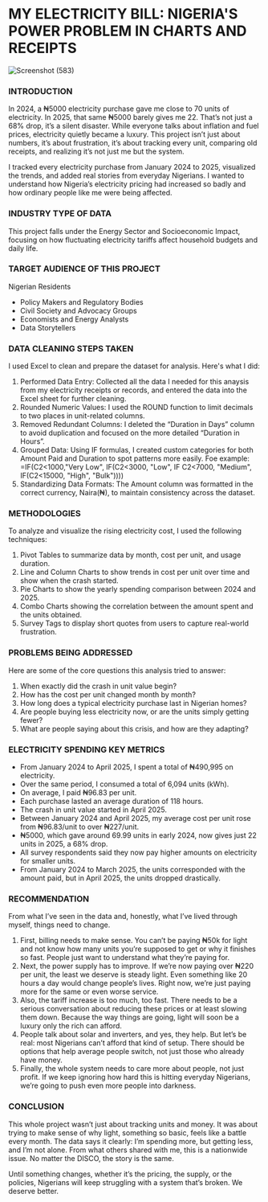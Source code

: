 # **MY ELECTRICITY BILL: NIGERIA'S POWER PROBLEM IN CHARTS AND RECEIPTS**

![Screenshot (583)](https://github.com/user-attachments/assets/dccdd80c-5959-4feb-83db-76a4c7980f08)

### **INTRODUCTION**

In 2024, a ₦5000 electricity purchase gave me close to 70 units of electricity. In 2025, that same ₦5000 barely gives me 22. That’s not just a 68% drop, it’s a silent disaster. While everyone talks about inflation and fuel prices, electricity quietly became a luxury. This project isn’t just about numbers, it’s about frustration, it’s about tracking every unit, comparing old receipts, and realizing it’s not just me but the system.

I tracked every electricity purchase from January 2024 to 2025, visualized the trends, and added real stories from everyday Nigerians. I wanted to understand how Nigeria’s electricity pricing had increased so badly and how ordinary people like me were being affected.

### **INDUSTRY TYPE OF DATA**

This project falls under the Energy Sector and Socioeconomic Impact, focusing on how fluctuating electricity tariffs affect household budgets and daily life.

### **TARGET AUDIENCE OF THIS PROJECT**

Nigerian Residents
 - Policy Makers and Regulatory Bodies
 - Civil Society and Advocacy Groups
 - Economists and Energy Analysts
 - Data Storytellers

### **DATA CLEANING STEPS TAKEN**

I used Excel to clean and prepare the dataset for analysis. Here's what I did:

1. Performed Data Entry: Collected all the data I needed for this anaysis from my electricity receipts or records, and entered the data into the Excel sheet for further cleaning.
2. Rounded Numeric Values: I used the ROUND function to limit decimals to two places in unit-related columns.
3. Removed Redundant Columns: I deleted the “Duration in Days” column to avoid duplication and focused on the more detailed “Duration in Hours”.
4. Grouped Data: Using IF formulas, I created custom categories for both Amount Paid and Duration to spot patterns more easily.
Foe example: =IF(C2<1000,"Very Low", IF(C2<3000, "Low", IF C2<7000, "Medium", IF(C2<15000, "High", "Bulk"))))
5. Standardizing Data Formats: The Amount column was formatted in the correct currency, Naira(₦), to maintain consistency across the dataset.

### **METHODOLOGIES**

To analyze and visualize the rising electricity cost, I used the following techniques:
1. Pivot Tables to summarize data by month, cost per unit, and usage duration.
2. Line and Column Charts to show trends in cost per unit over time and show when the crash started.
3. Pie Charts to show the yearly spending comparison between 2024 and 2025.
4. Combo Charts showing the correlation between the amount spent and the units obtained.
5. Survey Tags to display short quotes from users to capture real-world frustration.

### **PROBLEMS BEING ADDRESSED**

Here are some of the core questions this analysis tried to answer:

1. When exactly did the crash in unit value begin?
2. How has the cost per unit changed month by month?
3. How long does a typical electricity purchase last in Nigerian homes?
4. Are people buying less electricity now, or are the units simply getting fewer?
5. What are people saying about this crisis, and how are they adapting?

### **ELECTRICITY SPENDING KEY METRICS**

 - From January 2024 to April 2025, I spent a total of ₦490,995 on electricity.
 - Over the same period, I consumed a total of 6,094 units (kWh).
 - On average, I paid ₦96.83 per unit.
 - Each purchase lasted an average duration of 118 hours.
 - The crash in unit value started in April 2025.
 - Between January 2024 and April 2025, my average cost per unit rose from ₦96.83/unit to over ₦227/unit.
 - ₦5000, which gave around 69.99 units in early 2024, now gives just 22 units in 2025, a 68% drop.
 - All survey respondents said they now pay higher amounts on electricity for smaller units.
 - From January 2024 to March 2025, the units corresponded with the amount paid, but in April 2025, the units dropped drastically.

### **RECOMMENDATION**

From what I’ve seen in the data and, honestly, what I’ve lived through myself, things need to change.

1. First, billing needs to make sense. You can’t be paying ₦50k for light and not know how many units you’re supposed to get or why it finishes so fast. People just want to understand what they’re paying for.
2. Next, the power supply has to improve. If we’re now paying over ₦220 per unit, the least we deserve is steady light. Even something like 20 hours a day would change people’s lives. Right now, we’re just paying more for the same or even worse service.
3. Also, the tariff increase is too much, too fast. There needs to be a serious conversation about reducing these prices or at least slowing them down. Because the way things are going, light will soon be a luxury only the rich can afford.
4. People talk about solar and inverters, and yes, they help. But let’s be real: most Nigerians can’t afford that kind of setup. There should be options that help average people switch, not just those who already have money.
5. Finally, the whole system needs to care more about people, not just profit. If we keep ignoring how hard this is hitting everyday Nigerians, we’re going to push even more people into darkness.

### **CONCLUSION**

This whole project wasn’t just about tracking units and money. It was about trying to make sense of why light, something so basic, feels like a battle every month.
The data says it clearly: I’m spending more, but getting less, and I’m not alone. From what others shared with me, this is a nationwide issue. No matter the DISCO, the story is the same.

Until something changes, whether it’s the pricing, the supply, or the policies, Nigerians will keep struggling with a system that’s broken. We deserve better.
